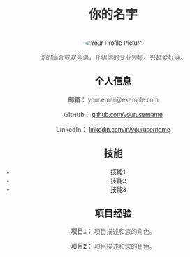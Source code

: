 <!DOCTYPE html>
<html lang="en">
<head>
  <meta charset="UTF-8">
  <meta name="viewport" content="width=device-width, initial-scale=1.0">
  <title>个人信息介绍</title>
  <style>
    body {
      font-family: Arial, sans-serif;
      text-align: center;
      margin: 50px;
    }
    h1 {
      color: #333;
    }
    p {
      color: #666;
    }
    img {
      max-width: 100%;
      height: auto;
      border-radius: 50%;
      margin-top: 20px;
    }
  </style>
</head>
<body>

  <h1>你的名字</h1>

  <img src="your_profile_picture.jpg" alt="Your Profile Picture">

  <p>你的简介或欢迎语，介绍你的专业领域、兴趣爱好等。</p>

  <h2>个人信息</h2>

  <p><strong>邮箱：</strong> your.email@example.com</p>
  <p><strong>GitHub：</strong> <a href="https://github.com/yourusername" target="_blank">github.com/yourusername</a></p>
  <p><strong>LinkedIn：</strong> <a href="https://www.linkedin.com/in/yourusername" target="_blank">linkedin.com/in/yourusername</a></p>

  <h2>技能</h2>

  <ul>
    <li>技能1</li>
    <li>技能2</li>
    <li>技能3</li>
    <!-- 在此添加更多技能 -->
  </ul>

  <h2>项目经验</h2>

  <p><strong>项目1：</strong> 项目描述和您的角色。</p>
  <p><strong>项目2：</strong> 项目描述和您的角色。</p>
  <!-- 在此添加更多项目经验 -->

  <!-- 可以添加更多部分，如教育经历、工作经验等 -->

  <script>
    // 可以在这里添加 JavaScript 代码，实现一些交互功能，或者留空不添加。
  </script>

</body>
</html>
